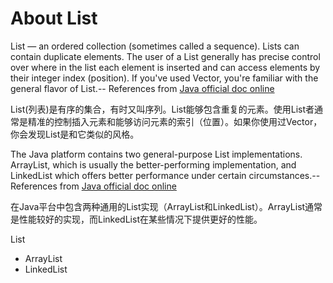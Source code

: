 # About List  

List — an ordered collection (sometimes called a sequence). Lists can contain duplicate elements. The user of a List generally has precise control over where in the list each element is inserted and can access elements by their integer index (position). If you've used Vector, you're familiar with the general flavor of List.-- References from [Java official doc online](https://docs.oracle.com/javase/tutorial/collections/interfaces/index.html)   

List(列表)是有序的集合，有时又叫序列。List能够包含重复的元素。使用List者通常是精准的控制插入元素和能够访问元素的索引（位置）。如果你使用过Vector，你会发现List是和它类似的风格。  


The Java platform contains two general-purpose List implementations. ArrayList, which is usually the better-performing implementation, and LinkedList which offers better performance under certain circumstances.-- References from [Java official doc online](https://docs.oracle.com/javase/tutorial/collections/interfaces/list.html)  

在Java平台中包含两种通用的List实现（ArrayList和LinkedList）。ArrayList通常是性能较好的实现，而LinkedList在某些情况下提供更好的性能。

List  
- ArrayList
- LinkedList